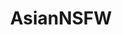---
title: AsianNSFW
crosslinks:
- NSFW_Hentai_n_Jav
- JavPreview
- JavDownloadCenter
- SauceForGif
- JuliaJAV
- offshoulder_sex
- AsianHotties
- eyecontact
- NSFW_Malaysia
- whynotasource
- HighResNSFW
- BrendaSong
- Roleplaykik
- PerfectNipples
- Dark_nipples
- NSFW_Korea
- EroticVisualArts
- malaysia
- freeuse
---